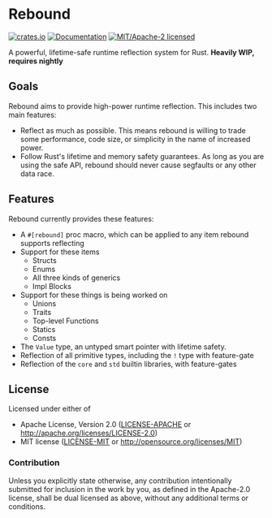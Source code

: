 
# Rebound

[![crates.io](https://img.shields.io/crates/v/rebound.svg)](https://crates.io/crates/rebound)
[![Documentation](https://docs.rs/rebound/badge.svg)](https://docs.rs/rebound)
[![MIT/Apache-2 licensed](https://img.shields.io/crates/l/rebound.svg)](./LICENSE-APACHE)

A powerful, lifetime-safe runtime reflection system for Rust. **Heavily WIP, requires nightly**

## Goals

Rebound aims to provide high-power runtime reflection. This includes two main features:

- Reflect as much as possible. This means rebound is willing to trade some performance, code size, or simplicity
  in the name of increased power.
- Follow Rust's lifetime and memory safety guarantees. As long as you are using the safe API,
  rebound should never cause segfaults or any other data race.
  
## Features

Rebound currently provides these features:

- A `#[rebound]` proc macro, which can be applied to any item rebound supports reflecting
- Support for these items
  - Structs
  - Enums
  - All three kinds of generics
  - Impl Blocks
- Support for these things is being worked on
  - Unions
  - Traits
  - Top-level Functions
  - Statics
  - Consts
- The `Value` type, an untyped smart pointer with lifetime safety.
- Reflection of all primitive types, including the `!` type with feature-gate
- Reflection of the `core` and `std` builtin libraries, with feature-gates

## License

Licensed under either of

- Apache License, Version 2.0 ([LICENSE-APACHE](LICENSE-APACHE) or http://apache.org/licenses/LICENSE-2.0)
- MIT license ([LICENSE-MIT](LICENSE-MIT) or http://opensource.org/licenses/MIT)

### Contribution

Unless you explicitly state otherwise, any contribution intentionally submitted
for inclusion in the work by you, as defined in the Apache-2.0 license, shall
be dual licensed as above, without any additional terms or conditions.

